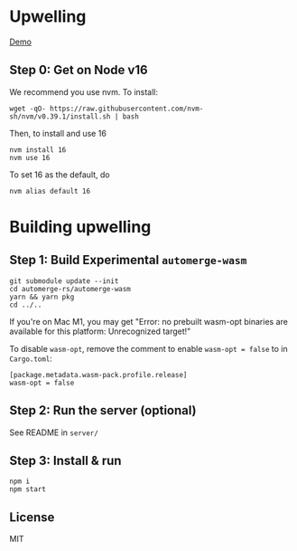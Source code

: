 # Upwelling

[Demo](https://upwelling.vercel.app/)

## Step 0: Get on Node v16

We recommend you use nvm. To install:

```
wget -qO- https://raw.githubusercontent.com/nvm-sh/nvm/v0.39.1/install.sh | bash
```

Then, to install and use 16

```
nvm install 16
nvm use 16
```

To set 16 as the default, do

```
nvm alias default 16
```

# Building upwelling

## Step 1: Build Experimental `automerge-wasm`

```
git submodule update --init
cd automerge-rs/automerge-wasm
yarn && yarn pkg 
cd ../..
```

If you're on Mac M1, you may get "Error: no prebuilt wasm-opt binaries are available for this platform: Unrecognized target!"

To disable `wasm-opt`, remove the comment to enable `wasm-opt = false` to in `Cargo.toml`:

```
[package.metadata.wasm-pack.profile.release]
wasm-opt = false
```

## Step 2: Run the server (optional)

See README in `server/`

 
## Step 3: Install & run

```
npm i
npm start
```

## License

MIT
